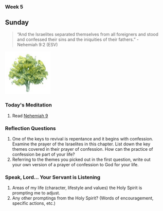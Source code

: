 ### Week 5

## Sunday

> “And the Israelites separated themselves from all foreigners and stood and confessed their sins and the iniquities of their fathers.” - Nehemiah 9:2 (ESV)

<img src="/assets/img/tree.png" style="width: 150px">

### Today's Meditation
1. Read <a href="https://www.biblegateway.com/passage/?search=nehemiah+9&version=ESV" target="_blank">Nehemiah 9</a>


### Reflection Questions
1. One of the keys to revival is repentance and it begins with confession. Examine the prayer of the Israelites in this chapter. List down the key themes covered in their prayer of confession. How can the practice of confession be part of your life?
2. Referring to the themes you picked out in the first question, write out your own version of a prayer of confession to God for your life.


### Speak, Lord... Your Servant is Listening
1. Areas of my life (character, lifestyle and values) the Holy Spirit is prompting me to adjust.
2. Any other promptings from the Holy Spirit? (Words of encouragement, specific actions, etc.)